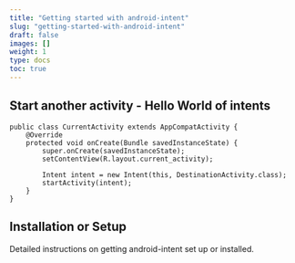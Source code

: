 ```yaml
---
title: "Getting started with android-intent"
slug: "getting-started-with-android-intent"
draft: false
images: []
weight: 1
type: docs
toc: true
---
```


## Start another activity - Hello World of intents
    public class CurrentActivity extends AppCompatActivity {
        @Override
        protected void onCreate(Bundle savedInstanceState) {
            super.onCreate(savedInstanceState);
            setContentView(R.layout.current_activity);
            
            Intent intent = new Intent(this, DestinationActivity.class);
            startActivity(intent);
        }
    }

## Installation or Setup
Detailed instructions on getting android-intent set up or installed.


